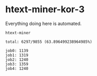 # htext-miner-kor-3

Everything doing here is automated.

```
htext-miner

total: 6297/9855 (63.896499238964985%)

job0: 1139
job1: 1319
job2: 1240
job3: 1359
job4: 1240
```